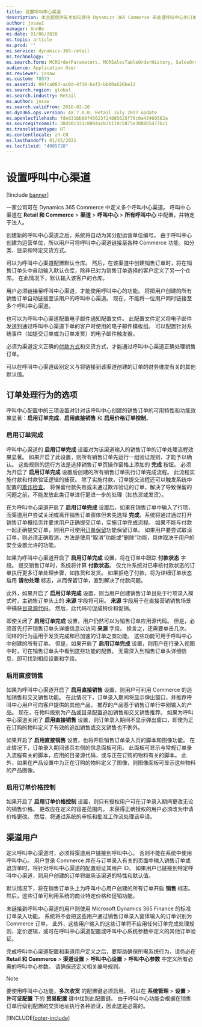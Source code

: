```yaml
---
title: 设置呼叫中心渠道
description: 本主题提供有关如何使用 Dynamics 365 Commerce 来处理呼叫中心的订单的信息。
author: josaw1
manager: AnnBe
ms.date: 01/06/2020
ms.topic: article
ms.prod: ''
ms.service: dynamics-365-retail
ms.technology: ''
ms.search.form: MCROrderParameters, MCRSalesTableOrderHistory, SalesOrderProcessingWorkspace
audience: Application User
ms.reviewer: josaw
ms.custom: 78973
ms.assetid: 09fca083-ac0d-4f30-baf2-bb00a626be12
ms.search.region: global
ms.search.industry: Retail
ms.author: josaw
ms.search.validFrom: 2016-02-28
ms.dyn365.ops.version: AX 7.0.0, Retail July 2017 update
ms.openlocfilehash: fde831bb08f45623f24805625f76c0a43460562a
ms.sourcegitcommit: 38d40c331c8894acb7b119c5073e3088b54776c1
ms.translationtype: HT
ms.contentlocale: zh-CN
ms.lasthandoff: 01/15/2021
ms.locfileid: "4985728"
---
```

# <a name="set-up-call-center-channels"></a>设置呼叫中心渠道

[!include [banner](includes/banner.md)]

一家公司可在 Dynamics 365 Commerce 中定义多个呼叫中心渠道。 呼叫中心渠道在 **Retail 和 Commerce** \> **渠道** \> **呼叫中心** \> **所有呼叫中心** 中配置，并特定于法人。

创建新的呼叫中心渠道之后，系统将自动为其分配运营单位编号。 由于呼叫中心创建为运营单位，所以用户可将呼叫中心渠道链接至各种 Commerce 功能，如分类、目录和特定交货方式。

可以为呼叫中心渠道配置默认仓库。 然后，在该渠道中创建销售订单时，将在销售订单头中自动输入默认仓库，除非已对为销售订单选择的客户定义了另一个仓库。 在此情况下，默认输入该客户的仓库。

用户必须链接至呼叫中心渠道，才能使用呼叫中心的功能。 将把用户创建的所有销售订单自动链接至该用户的呼叫中心渠道。 现在，不能将一位用户同时链接至多个呼叫中心渠道。

也可以为呼叫中心渠道配置电子邮件通知配置文件。 此配置文件定义将电子邮件发送到通过呼叫中心渠道下单的客户时使用的电子邮件模板组。 可以配置针对系统事件（如提交订单或为订单发货）的电子邮件触发器。

必须为渠道定义正确的[付款方式](https://docs.microsoft.com/dynamics365/unified-operations/retail/work-with-payments)和交货方式，才能通过呼叫中心渠道正确处理销售订单。

可以在呼叫中心渠道级别定义与将链接到该渠道创建的订单的财务维度有关的其他默认值。

## <a name="options-for-order-processing-behavior"></a>订单处理行为的选项

呼叫中心配置中的三项设置对针对该呼叫中心创建的销售订单的可用特性和功能效果显著：**启用订单完成**、**启用直接销售** 和 **启用价格订单控制**。

### <a name="enable-order-completion"></a>启用订单完成

呼叫中心渠道的 **启用订单完成** 设置对为该渠道输入的销售订单的订单处理流程效果显著。 如果开启了此设置，则所有销售订单先运行一组验证规则，才能予以确认。 这些规则的运行方法是选择销售订单页操作窗格上添加的 **完成** 按钮。 必须为开启了 **启用订单完成** 设置后创建的所有销售订单执行订单完成流程。 此流程实施付款和付款验证逻辑的捕获。 除了实施付款，订单提交流程还可以触发系统中配置的[欺诈检查](https://docs.microsoft.com/dynamics365/unified-operations/retail/set-up-fraud-alerts)。 将保留付款失败或未通过欺诈验证的订单，解决了导致保留的问题之前，不能发放此类订单进行更进一步的处理（如拣货或发货）。

在为呼叫中心渠道开启了 **启用订单完成** 设置后，如果在销售订单中输入了行项，而渠道用户尝试关闭或离开销售订单窗体但未先选择 **完成**，系统将通过通过打开销售订单概括页并要求用户正确提交订单，实施订单完成流程。 如果不能与付款一起正确提交订单，则用户可使用[订单保留](https://docs.microsoft.com/dynamics365/unified-operations/retail/work-with-order-holds)功能保留订单。 如果用户要尝试取消订单，则必须正确取消，方法是使用“取消”功能或“删除”功能，具体取决于用户的安全设置允许的功能。

如果为呼叫中心渠道开启了 **启用订单完成** 设置，将在订单中跟踪 **付款状态** 字段。 提交销售订单时，系统将计算 **付款状态**。 仅允许系统对已审核付款状态的订单执行更多订单处理步骤，如拣货和发货。 如果拒绝了付款，将为详细订单状态启用 **请勿处理** 标志，从而保留订单，直到解决了付款问题。

此外，如果开启了 **启用订单完成** 设置，则当用户创建销售订单且处于行项录入模式时，主销售订单头上的 **来源** 字段将可用。 **来源** 字段用于在直接营销销售场景中捕获[目录源代码](https://docs.microsoft.com/dynamics365/unified-operations/retail/call-center-catalogs)。 然后，此代码可促成特价和促销。

即使关闭了 **启用订单完成** 设置，用户仍然可以为销售订单应用源代码。 但是，必须首先打开销售订单头详细信息以访问 **来源** 字段。 换言之，还需要单击几次。 同样的行为适用于发货完成和已加速的订单之类功能。 这些功能可用于呼叫中心中创建的所有订单。 但是，如果开启了 **启用订单完成** 设置，则用户在行录入视图中时，可在销售订单头中看到这些功能的配置。 无需深入到销售订单头详细信息，即可找到相应设置和字段。

### <a name="enable-direct-selling"></a>启用直接销售

如果为呼叫中心渠道开启了 **启用直接销售** 设置，则用户可利用 Commerce 的追加销售和交叉销售功能。 在此情况下，订单录入期间将显示弹出窗口，并推荐呼叫中心用户可向客户提供的其他产品。 推荐的产品基于销售订单行中刚输入的产品。 现在，在物料级别为产品或目录配置追加销售和交叉销售推荐。 如果为呼叫中心渠道关闭了 **启用直接销售** 设置，则订单录入期间不显示弹出窗口，即使为正在订购的物料定义了有效的追加销售或交叉销售也不例外。

如果开启了 **启用直接销售** 设置，也将开启销售订单录入页的脚本和图像功能。 在此情况下，订单录入期间该页右侧的信息面板可用。 此面板可显示与常规订单录入流程有关的脚本，应用的目录源代码，或与正在订购的物料有关的脚本。 此外，如果在产品设置中为正在订购的物料定义了图像，则图像面板可显示这些物料的产品图像。

### <a name="enable-order-price-control"></a>启用订单价格控制

如果开启了 **启用订单价格控制** 设置，则只有授权用户可在订单录入期间更改无论的销售价格。 更改应在定义的容差范围内。 未获得正确授权的用户必须改为申请价格更改。 然后，将通过系统的审核和批准工作流处理该申请。

## <a name="channel-users"></a>渠道用户

定义呼叫中心渠道时，必须将渠道用户链接到呼叫中心。 否则不能在系统中使用呼叫中心。 用户登录 Commerce 并在与订单录入有关的页面中输入销售订单或退货单时，将针对呼叫中心渠道的配置验证其用户 ID。 如果用户已链接到特定呼叫中心渠道，则用户创建的订单将继承该渠道的特性和默认值。

默认情况下，将在销售订单头上为呼叫中心用户创建的所有订单开启 **销售** 标志。 然后，这些订单可利用系统的商业特定价格和促销功能。


未链接到呼叫中心渠道的用户则使用 Microsoft Dynamics 365 Finance 的标准订单录入功能。 系统将不会把这些用户通过销售订单录入窗体输入的订单识别为 Commerce 订单。 此外，这些用户输入的这些订单将不应用任何订单完成处理规则、定价逻辑，或可在呼叫中心渠道配置或呼叫中心系统参数中定义的其他订单验证。

完成呼叫中心渠道配置和渠道用户定义之后，要帮助确保所需系统行为，请务必在 **Retail 和 Commerce** \> **渠道设置** \> **呼叫中心设置** \> **呼叫中心参数** 中定义所有必需的呼叫中心参数。 请确保还定义相关编号规则。

> [!NOTE]
> 要使用呼叫中心功能，**多次收货** 的配置键必须启用。 可以在 **系统管理** \> **设置** \> **许可证配置** 下的 **贸易配置** 键中找到此配置键。 由于呼叫中心功能会根据在销售订单行级别配置的交货地址执行各种验证，因此这是必需的。 



[!INCLUDE[footer-include](../includes/footer-banner.md)]